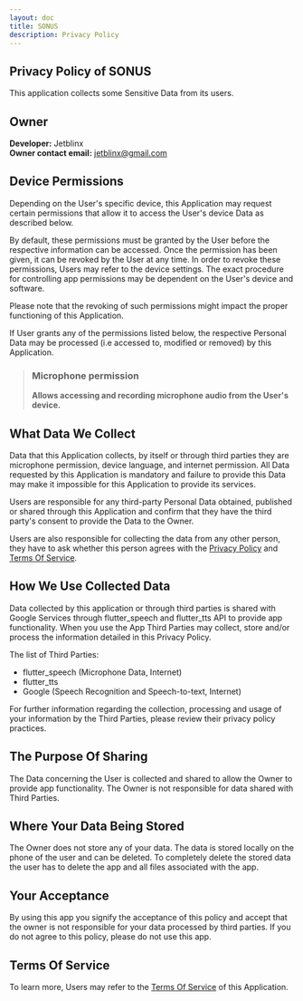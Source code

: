 ```yaml
---
layout: doc
title: SONUS
description: Privacy Policy
---
```


## Privacy Policy of SONUS
This application collects some Sensitive Data from its users.

## Owner
**Developer:** Jetblinx  
**Owner contact email:** jetblinx@gmail.com

## Device Permissions
Depending on the User's specific device, this Application may request certain permissions that allow it to access the User's device Data as described below.

By default, these permissions must be granted by the User before the respective information can be accessed. Once the permission has been given, it can be revoked by the User at any time. In order to revoke these permissions, Users may refer to the device settings.
The exact procedure for controlling app permissions may be dependent on the User's device and software.

Please note that the revoking of such permissions might impact the proper functioning of this Application.

If User grants any of the permissions listed below, the respective Personal Data may be processed (i.e accessed to, modified or removed) by this Application.

> ### Microphone permission
> **Allows accessing and recording microphone audio from the User's device.**

## What Data We Collect
Data that this Application collects, by itself or through third parties they are microphone permission, device language, and internet permission.
All Data requested by this Application is mandatory and failure to provide this Data may make it impossible for this Application to provide its services.

Users are responsible for any third-party Personal Data obtained, published or shared through this Application and confirm that they have the third party's consent to provide the Data to the Owner. 

Users are also responsible for collecting the data from any other person, they have to ask whether this person agrees with the [Privacy Policy](./privacy_policy.html) and [Terms Of Service](./terms_of_service.html).

## How We Use Collected Data
Data collected by this application or through third parties is shared with Google Services through flutter_speech and flutter_tts API to provide app functionality.
When you use the App Third Parties may collect, store and/or process the information detailed in this Privacy Policy. 

The list of Third Parties:
- flutter_speech (Microphone Data, Internet)
- flutter_tts
- Google (Speech Recognition and Speech-to-text, Internet)

For further information regarding the collection, processing and usage of your information by the Third Parties, please review their privacy policy practices.

## The Purpose Of Sharing
The Data concerning the User is collected and shared to allow the Owner to provide app functionality.
The Owner is not responsible for data shared with Third Parties.

## Where Your Data Being Stored
The Owner does not store any of your data. The data is stored locally on the phone of the user and can be deleted.
To completely delete the stored data the user has to delete the app and all files associated with the app.

## Your Acceptance
By using this app you signify the acceptance of this policy and accept that the owner is not responsible for your data processed by third parties. If you do not agree to this policy, please do not use this app. 

## Terms Of Service
To learn more, Users may refer to the [Terms Of Service](./terms_of_service.html) of this Application.
